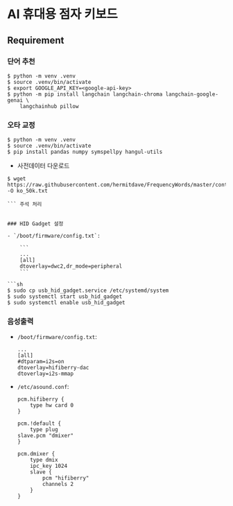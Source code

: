 # AI 휴대용 점자 키보드

## Requirement

### 단어 추천

```shell
$ python -m venv .venv
$ source .venv/bin/activate
$ export GOOGLE_API_KEY=<google-api-key>
$ python -m pip install langchain langchain-chroma langchain-google-genai \
    langchainhub pillow
```

### 오타 교정

```shell
$ python -m venv .venv
$ source .venv/bin/activate
$ pip install pandas numpy symspellpy hangul-utils
```

- 사전데이터 다운로드
  
```
$ wget https://raw.githubusercontent.com/hermitdave/FrequencyWords/master/content/2018/ko/ko_50k.txt -O ko_50k.txt

``` 주석 처리


### HID Gadget 설정

- `/boot/firmware/config.txt`:

    ```
    ...
    [all]
    dtoverlay=dwc2,dr_mode=peripheral
    ```

```sh
$ sudo cp usb_hid_gadget.service /etc/systemd/system
$ sudo systemctl start usb_hid_gadget
$ sudo systemctl enable usb_hid_gadget
```

### 음성출력
- `/boot/firmware/config.txt`:

    ```
    ...
    [all]
    #dtparam=i2s=on
    dtoverlay=hifiberry-dac
    dtoverlay=i2s-mmap
    ```

- `/etc/asound.conf`:

    ```
    pcm.hifiberry {
        type hw card 0
    }

    pcm.!default {
        type plug
    slave.pcm "dmixer"
    }

    pcm.dmixer {
        type dmix
        ipc_key 1024
        slave {
            pcm "hifiberry"
            channels 2
        }
    }
    ```

